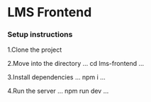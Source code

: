 # LMS Frontend 

### Setup instructions

1.Clone the project



2.Move into the directory
...
    cd lms-frontend
...

3.Install dependencies
...
    npm i
...

4.Run the server
...
    npm run dev
...